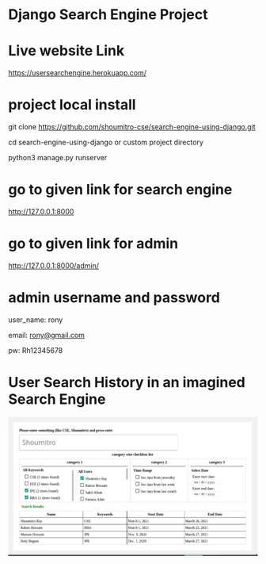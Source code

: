 # Django Search Engine Project


# Live website Link
https://usersearchengine.herokuapp.com/


# project local install

 git clone https://github.com/shoumitro-cse/search-engine-using-django.git

 cd search-engine-using-django or custom project directory
 
 python3 manage.py runserver

 # go to given link for search engine
 http://127.0.0.1:8000

 # go to given link for admin
 http://127.0.0.1:8000/admin/
 
 # admin username and password
 user_name: rony
 
 email: rony@gmail.com
 
 pw: Rh12345678


 # User Search History in an imagined Search Engine
![Search Engine Home Page Image](https://github.com/shoumitro-cse/search-engine-using-django/blob/main/search_engine.png?raw=true)
